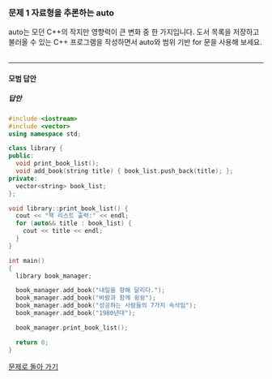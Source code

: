 ### 문제 1 자료형을 추론하는 auto
auto는 모던 C++의 작지만 영향력이 큰 변화 중 한 가지입니다. 도서 목록을 저장하고 불러올 수 있는 C++ 프로그램을 작성하면서 auto와 범위 기반 for 문을 사용해 보세요.
<br/><br/>

---

#### 모범 답안
##### 답안
```cpp
#include <iostream>
#include <vector>
using namespace std;

class library {
public:
  void print_book_list();
  void add_book(string title) { book_list.push_back(title); };
private:
  vector<string> book_list;
};

void library::print_book_list() {
  cout << "책 리스트 출력:" << endl;
  for (auto&& title : book_list) {
    cout << title << endl;
  }
}

int main()
{
  library book_manager;

  book_manager.add_book("내일을 향해 달리다.");
  book_manager.add_book("바람과 함께 슁슁");
  book_manager.add_book("성공하는 사람들의 7가지 속삭임");
  book_manager.add_book("1980년대");

  book_manager.print_book_list();

  return 0;
}
```

[문제로 돌아 가기](README.md "문제로 돌아 가기")
